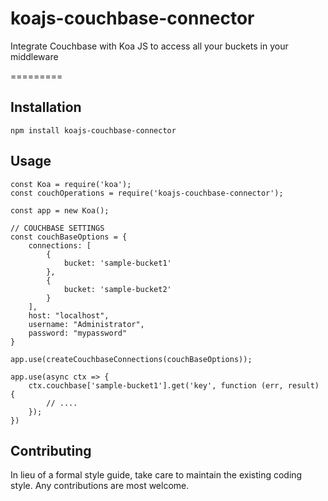 # koajs-couchbase-connector
Integrate Couchbase with Koa JS to access all your buckets in your middleware 

=========

## Installation

  `npm install koajs-couchbase-connector`

## Usage

    const Koa = require('koa');
    const couchOperations = require('koajs-couchbase-connector');

    const app = new Koa();

    // COUCHBASE SETTINGS
    const couchBaseOptions = {
        connections: [
            {
                bucket: 'sample-bucket1'
            },
            {
                bucket: 'sample-bucket2'
            }
        ],
        host: "localhost",
        username: "Administrator",
        password: "mypassword"
    }

    app.use(createCouchbaseConnections(couchBaseOptions));

    app.use(async ctx => {
        ctx.couchbase['sample-bucket1'].get('key', function (err, result) {
            // ....
        });
    })


## Contributing

In lieu of a formal style guide, take care to maintain the existing coding style. Any contributions are most welcome.